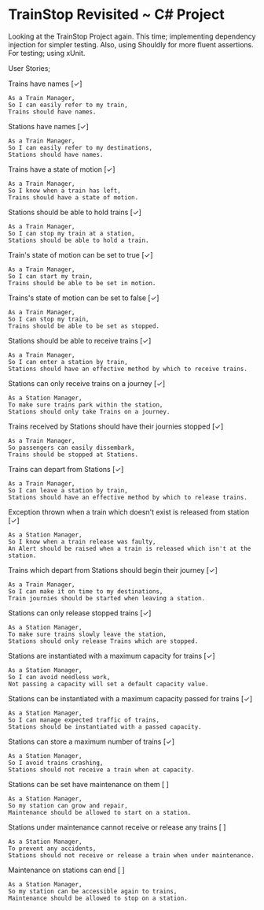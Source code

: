 ﻿# TrainStop Revisited ~ C# Project

Looking at the TrainStop Project again. This time; implementing dependency injection for simpler testing.
Also, using Shouldly for more fluent assertions. For testing; using xUnit. 


User Stories;

Trains have names [✓]
```
As a Train Manager,
So I can easily refer to my train,
Trains should have names.
```

Stations have names [✓]
```
As a Train Manager,
So I can easily refer to my destinations,
Stations should have names.
```

Trains have a state of motion [✓]
```
As a Train Manager,
So I know when a train has left,
Trains should have a state of motion.
```

Stations should be able to hold trains [✓]
```
As a Train Manager,
So I can stop my train at a station,
Stations should be able to hold a train.
```

Train's state of motion can be set to true [✓]
```
As a Train Manager,
So I can start my train,
Trains should be able to be set in motion.
```

Trains's state of motion can be set to false [✓]
```
As a Train Manager,
So I can stop my train,
Trains should be able to be set as stopped.
```

Stations should be able to receive trains [✓]
```
As a Train Manager,
So I can enter a station by train,
Stations should have an effective method by which to receive trains.
```

Stations can only receive trains on a journey [✓]
```
As a Station Manager,
To make sure trains park within the station,
Stations should only take Trains on a journey.
```

Trains received by Stations should have their journies stopped [✓]
```
As a Train Manager,
So passengers can easily dissembark,
Trains should be stopped at Stations.
```

Trains can depart from Stations [✓]
```
As a Train Manager,
So I can leave a station by train,
Stations should have an effective method by which to release trains.
```

Exception thrown when a train which doesn't exist is released from station [✓]
```
As a Station Manager,
So I know when a train release was faulty,
An Alert should be raised when a train is released which isn't at the station.
```

Trains which depart from Stations should begin their journey [✓]
```
As a Train Manager,
So I can make it on time to my destinations,
Train journies should be started when leaving a station.
```

Stations can only release stopped trains [✓]
```
As a Station Manager,
To make sure trains slowly leave the station,
Stations should only release Trains which are stopped.
```

Stations are instantiated with a maximum capacity for trains [✓]
```
As a Station Manager,
So I can avoid needless work,
Not passing a capacity will set a default capacity value.
```

Stations can be instantiated with a maximum capacity passed for trains [✓]
```
As a Station Manager,
So I can manage expected traffic of trains,
Stations should be instantiated with a passed capacity.
```

Stations can store a maximum number of trains [✓]
```
As a Station Manager,
So I avoid trains crashing,
Stations should not receive a train when at capacity.
```

Stations can be set have maintenance on them [ ]
```
As a Station Manager,
So my station can grow and repair,
Maintenance should be allowed to start on a station.
```

Stations under maintenance cannot receive or release any trains [ ]
```
As a Station Manager,
To prevent any accidents,
Stations should not receive or release a train when under maintenance.
```

Maintenance on stations can end [ ]
```
As a Station Manager,
So my station can be accessible again to trains,
Maintenance should be allowed to stop on a station.
```